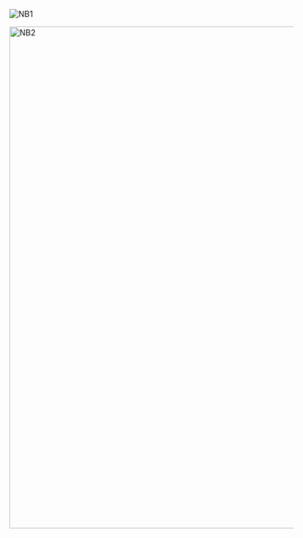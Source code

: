 ![NB1](https://user-images.githubusercontent.com/100204062/211893651-ec3a77a3-20ab-433c-9160-e6ba3ada4613.png)

<img width="888" alt="NB2" src="https://user-images.githubusercontent.com/100204062/211893696-376747c3-b62a-415d-9673-3309e024d8ea.png">
